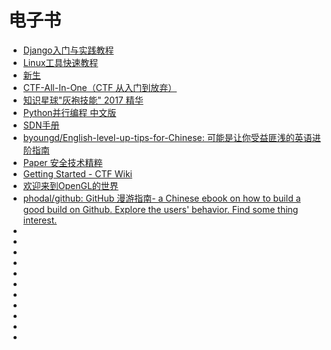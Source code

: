 # 电子书


*   [Django入门与实践教程](https://github.com/pythonzhichan/django-beginners-guide)
*   [Linux工具快速教程](https://linuxtools-rst.readthedocs.io/zh_CN/latest/index.html)
*   [新生](https://b.xinshengdaxue.com/index.html)
*   [CTF-All-In-One（CTF 从入门到放弃）](https://firmianay.gitbooks.io/ctf-all-in-one/content/)
*   [知识星球"灰袍技能" 2017 精华](https://chrislinn.gitbooks.io/greyhame-2017/)
*   [Python并行编程 中文版](https://python-parallel-programmning-cookbook.readthedocs.io/zh_CN/latest/index.html)
*   [SDN手册](https://github.com/tonydeng/sdn-handbook)
*   [byoungd/English-level-up-tips-for-Chinese: 可能是让你受益匪浅的英语进阶指南](https://github.com/byoungd/English-level-up-tips-for-Chinese)
*   [Paper 安全技术精粹](https://paper.seebug.org/)
*   [Getting Started - CTF Wiki](https://ctf-wiki.github.io/ctf-wiki/)
*   [欢迎来到OpenGL的世界](https://learnopengl-cn.github.io/)
*   [phodal/github: GitHub 漫游指南- a Chinese ebook on how to build a good build on Github. Explore the users' behavior. Find some thing interest.](https://github.com/phodal/github)
*   []()
*   []()
*   []()
*   []()
*   []()
*   []()
*   []()
*   []()
*   []()
*   []()
*   []()






